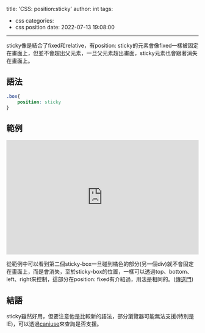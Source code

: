 title: 'CSS: position:sticky'
author: int
tags:
  - css
categories:
  - css position
date: 2022-07-13 19:08:00
---
sticky像是結合了fixed和relative，有position: sticky的元素會像fixed一樣被固定在畫面上，但並不會超出父元素，一旦父元素超出畫面，sticky元素也會跟著消失在畫面上。

## 語法
```css
.box{
	position: sticky
}
```

## 範例

<iframe height="300" style="width: 100%;" scrolling="no" title="position: sticky" src="https://codepen.io/intHuang/embed/LYdRqXa?default-tab=html%2Cresult" frameborder="no" loading="lazy" allowtransparency="true" allowfullscreen="true">
  See the Pen <a href="https://codepen.io/intHuang/pen/LYdRqXa">
  position: sticky</a> by int (<a href="https://codepen.io/intHuang">@intHuang</a>)
  on <a href="https://codepen.io">CodePen</a>.
</iframe>

從範例中可以看到第二個sticky-box一旦碰到橘色的部分(另一個div)就不會固定在畫面上，而是會消失，至於sticky-box的位置，一樣可以透過top、bottom、left、right來控制，這部分在position: fixed有介紹過，用法是相同的。([傳送門](https://huanginch.github.io/2022/07/09/css-position-fixed/))

## 結語
sticky雖然好用，但要注意他是比較新的語法，部分瀏覽器可能無法支援(特別是IE)，可以透過[caniuse](https://caniuse.com/?search=sticky)來查詢是否支援。